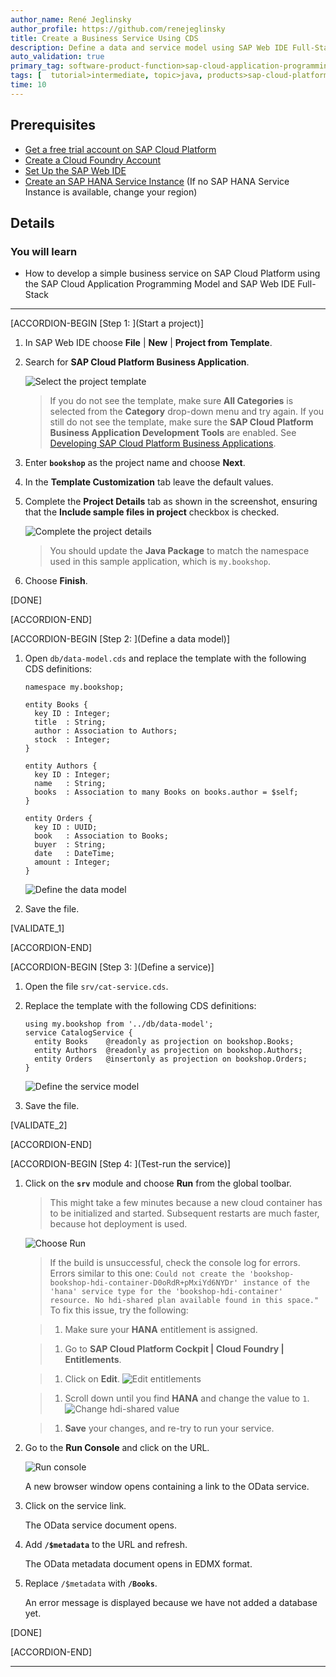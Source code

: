 ```yaml
---
author_name: René Jeglinsky
author_profile: https://github.com/renejeglinsky
title: Create a Business Service Using CDS
description: Define a data and service model using SAP Web IDE Full-Stack and the SAP Cloud Application Programming Model based on Core Data and Services (CDS).
auto_validation: true
primary_tag: software-product-function>sap-cloud-application-programming-model
tags: [  tutorial>intermediate, topic>java, products>sap-cloud-platform, products>sap-web-ide, software-product-function>sap-cloud-application-programming-model ]
time: 10
---
```


## Prerequisites  
 - [Get a free trial account on SAP Cloud Platform](hcp-create-trial-account)
 - [Create a Cloud Foundry Account](cp-cf-create-account)
 - [Set Up the SAP Web IDE](sapui5-webide-open-webide)
 - [Create an SAP HANA Service Instance](https://help.sap.com/viewer/cc53ad464a57404b8d453bbadbc81ceb/Cloud/en-US/21418824b23a401aa116d9ad42dd5ba6.html) (If no SAP HANA Service Instance is available, change your region)

## Details
### You will learn  
  - How to develop a simple business service on SAP Cloud Platform using the SAP Cloud Application Programming Model and SAP Web IDE Full-Stack

---

[ACCORDION-BEGIN [Step 1: ](Start a project)]

1. In SAP Web IDE choose **File** | **New** | **Project from Template**.

1. Search for **SAP Cloud Platform Business Application**.

    ![Select the project template](web-ide.png)   

    >If you do not see the template, make sure **All Categories** is selected from the **Category** drop-down menu and try again. If you still do not see the template, make sure the **SAP Cloud Platform Business Application Development Tools** are enabled. See [Developing SAP Cloud Platform Business Applications](https://help.sap.com/viewer/825270ffffe74d9f988a0f0066ad59f0/CF/en-US/99936743e1964680a0884479bfa75c8e.html).

1. Enter **`bookshop`** as the project name and choose **Next**.

1. In the **Template Customization** tab leave the default values.

1. Complete the **Project Details** tab as shown in the screenshot, ensuring that the **Include sample files in project** checkbox is checked.

    ![Complete the project details](project-details-bookshop.png)

    >You should update the **Java Package** to match the namespace used in this sample application, which is `my.bookshop`.

1. Choose **Finish**.

[DONE]

[ACCORDION-END]

[ACCORDION-BEGIN [Step 2: ](Define a data model)]

1. Open `db/data-model.cds` and replace the template with the following CDS definitions:

    ```CDS
    namespace my.bookshop;

    entity Books {
      key ID : Integer;
      title  : String;
      author : Association to Authors;
      stock  : Integer;
    }

    entity Authors {
      key ID : Integer;
      name   : String;
      books  : Association to many Books on books.author = $self;
    }

    entity Orders {
      key ID : UUID;
      book   : Association to Books;
      buyer  : String;
      date   : DateTime;
      amount : Integer;
    }
    ```

    ![Define the data model](define-data-model.png)

2. Save the file.

[VALIDATE_1]

[ACCORDION-END]

[ACCORDION-BEGIN [Step 3: ](Define a service)]

1. Open the file `srv/cat-service.cds`.

2. Replace the template with the following CDS definitions:

    ```CDS
    using my.bookshop from '../db/data-model';
    service CatalogService {
      entity Books    @readonly as projection on bookshop.Books;
      entity Authors  @readonly as projection on bookshop.Authors;
      entity Orders   @insertonly as projection on bookshop.Orders;
    }
    ```

    ![Define the service model](define-service-model.png)

3. Save the file.

[VALIDATE_2]

[ACCORDION-END]

[ACCORDION-BEGIN [Step 4: ](Test-run the service)]

1. Click on the **`srv`** module and choose **Run** from the global toolbar.

    >This might take a few minutes because a new cloud container has to be initialized and started. Subsequent restarts are much faster, because hot deployment is used.

    ![Choose Run](run-java-app.png)

    > If the build is unsuccessful, check the console log for errors. Errors similar to this one: `Could not create the 'bookshop-bookshop-hdi-container-D0oRdR+pMxiYd6NYDr' instance of the 'hana' service type for the 'bookshop-hdi-container' resource. No hdi-shared plan available found in this space."` To fix this issue, try the following:

    > 1. Make sure your **HANA** entitlement is assigned.

    > 1. Go to **SAP Cloud Platform Cockpit | Cloud Foundry | Entitlements**.

    > 1. Click on **Edit**.
    ![Edit entitlements](entitlements-edit.png)

    > 1. Scroll down until you find **HANA** and change the value to `1`.
    ![Change hdi-shared value](entitlements-hdi-shared.png)

    > 1. **Save** your changes, and re-try to run your service.

1. Go to the **Run Console** and click on the URL.

    ![Run console](run-console.png)

    A new browser window opens containing a link to the OData service.

1. Click on the service link.

    The OData service document opens.

1. Add **`/$metadata`** to the URL and refresh.

    The OData metadata document opens in EDMX format.

1. Replace `/$metadata` with **`/Books`**.

    An error message is displayed because we have not added a database yet.

[DONE]

[ACCORDION-END]

---
